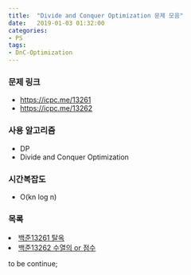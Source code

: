 ```yaml
---
title:  "Divide and Conquer Optimization 문제 모음"
date:   2019-01-03 01:32:00
categories:
- PS
tags:
- DnC-Optimization
---
```


### 문제 링크
* https://icpc.me/13261
* https://icpc.me/13262

### 사용 알고리즘
* DP
* Divide and Conquer Optimization

### 시간복잡도
* O(kn log n)

### 목록
<li><a href = "https://justicehui.github.io/ps/2019/01/03/BOJ13261/">백준13261 탈옥</a></li>
<li><a href = "https://justicehui.github.io/ps/2019/01/03/BOJ13262/">백준13262 수열의 or 점수</a></li>

to be continue;
